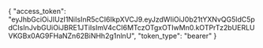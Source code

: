 {
  "access_token": "eyJhbGciOiJIUzI1NiIsInR5cCI6IkpXVCJ9.eyJzdWIiOiJ0b21tYXNvQG5ldC5pdCIsInJvbGUiOiJBRE1JTiIsImV4cCI6MTczOTgxOTIwMn0.kOTPrTz2bUERLUVKGBx0AG9FHaNZn62BiNHh2g1nlnU",
  "token_type": "bearer"
}